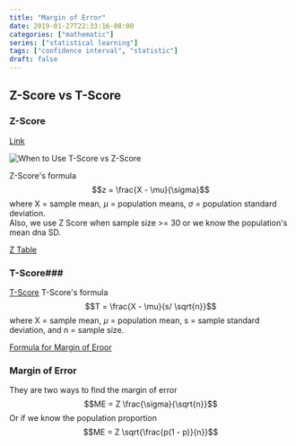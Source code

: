 ```yaml
---
title: "Margin of Error"
date: 2019-01-27T22:33:16-08:00
categories: ["mathematic"]
series: ["statistical learning"]
tags: ["confidence interval", "statistic"]
draft: false
---
```


## Z-Score vs T-Score ##

### Z-Score ###
[Link](https://www.statisticshowto.datasciencecentral.com/probability-and-statistics/hypothesis-testing/t-score-vs-z-score/)

![When to Use T-Score vs Z-Score](https://www.statisticshowto.datasciencecentral.com/wp-content/uploads/2013/08/t-score-vs.-z-score.png)

Z-Score's formula
$$z = \frac{X - \mu}{\sigma}$$
where X = sample mean, $\mu$ = population means, $\sigma$ = population standard deviation.\
Also, we use Z Score when sample size >= 30 or we know the population's mean dna SD.

[Z Table](http://www.ltcconline.net/greenl/courses/201/estimation/smallConfLevelTable.htm)

### T-Score###
[T-Score](https://www.statisticshowto.datasciencecentral.com/probability-and-statistics/t-distribution/t-score-formula/)
T-Score's formula
$$T = \frac{X - \mu}{s/ \sqrt{n}}$$
where X = sample mean, $\mu$ = population mean, s = sample standard deviation, and n = sample size.

[Formula for Margin of Eroor](https://www.statisticshowto.datasciencecentral.com/probability-and-statistics/hypothesis-testing/margin-of-error/)

### Margin of Error ###
They are two ways to find the margin of error
$$ME = Z \frac{\sigma}{\sqrt{n}}$$
Or if we know the population proportion
$$ME = Z \sqrt{\frac{p(1 - p)}{n}}$$